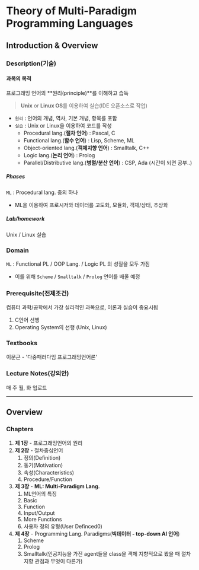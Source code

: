 # Theory of Multi-Paradigm Programming Languages

## Introduction & Overview

### Description(기술)

#### 과목의 목적
프로그래밍 언어의 **원리(principle)**를 이해하고 습득
> **Unix** or **Linux OS**를 이용하여 실습(IDE 오픈소스로 작업)
- `원리` : 언어의 개념, 역사, 기본 개념, 항목를 포함
- `실습` : Unix or Linux을 이용하여 코드를 작성
  - Procedural lang.(**절차 언어**) : Pascal, C
  - Functional lang.(**함수 언어**) : Lisp, Scheme, ML
  - Object-oriented lang.(**객체지향 언어**) : Smalltalk, C++
  - Logic lang.(**논리 언어**) : Prolog
  - Parallel/Distributive lang.(**병렬/분산 언어**) : CSP, Ada (시간이 되면 공부..)

##### Phases
`ML` : Procedural lang. 중의 하나
- ML을 이용하여 프로시저와 데이터를 고도화, 모듈화, 객체/상태, 추상화

##### Lab/homework
Unix / Linux 실습

### Domain
`ML` : Functional PL / OOP Lang. / Logic PL 의 성질을 모두 가짐
- 이를 위해 `Scheme` / `Smalltalk` / `Prolog` 언어를 배울 예정

### Prerequisite(전제조건)
컴퓨터 과학/공학에서 가장 실리적인 과목으로, 이론과 실습이 중요시됨

1. C언어 선행
2. Operating System의 선행 (Unix, Linux)

### Textbooks
이문근 - '다중패러다임 프로그래밍언어론'

### Lecture Notes(강의안)
매 주 월, 화 업로드

---

## Overview
### Chapters
1. **제 1장** - 프로그래밍언어의 원리
2. **제 2장** - 절차중심언어
   1. 정의(Definition)
   2. 동기(Motivation)
   3. 속성(Characteristics)
   4. Procedure/Function
3. **제 3장** - **ML: Multi-Paradigm Lang.**
   1. ML언어의 특징
   2. Basic
   3. Function
   4. Input/Output
   5. More Functions
   6. 사용자 정의 유형(User Definced0)
4. **제 4장** - Programming Lang. Paradigms(**빅데이터 - top-down AI 언어**)
   1. Scheme
   2. Prolog
   3. Smalltalk(인공지능을 가진 agent들을 class을 객체 지향적으로 봤을 때 절차지향 관점과 무엇이 다른가)

